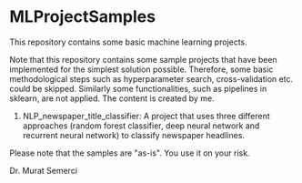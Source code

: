 # MLProjectSamples
This repository contains some basic machine learning projects.

Note that this repository contains some sample projects that have been implemented for
the simplest solution possible. Therefore, some basic methodological steps
such as hyperparameter search, cross-validation etc. could be skipped.
Similarly some functionalities, such as pipelines in sklearn, are not applied. The
content is created by me.

1) NLP_newspaper_title_classifier: A project that uses three different 
approaches (random forest classifier, deep neural network and recurrent
neural network) to classify newspaper headlines.

Please note that the samples are "as-is". You use it on your risk.

Dr. Murat Semerci